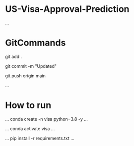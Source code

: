 # US-Visa-Approval-Prediction

...
#  GitCommands
git add .

git commit -m "Updated"

git push origin main

...
# How to run   
...
conda create -n visa python=3.8 -y
...  

...
conda activate visa
...

...
pip install -r requirements.txt
...     
